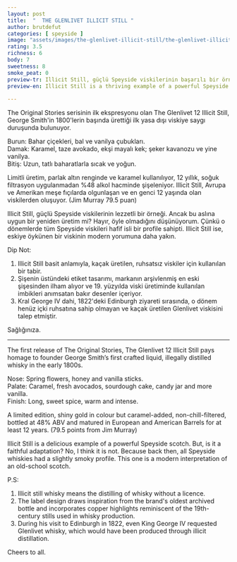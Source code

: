 ```yaml
---
layout: post
title:  "  THE GLENLIVET ILLICIT STILL "
author: brutdefut
categories: [ speyside ]
image: "assets/images/the-glenlivet-illicit-still/the-glenlivet-illicit-still.JPG"
rating: 3.5
richness: 6
body: 7
sweetness: 8
smoke_peat: 0
preview-tr: Illicit Still, güçlü Speyside viskilerinin başarılı bir örneği.                   
preview-en: Illicit Still is a thriving example of a powerful Speyside scotch.              
     
---
```


The Original Stories serisinin ilk ekspresyonu olan The Glenlivet 12 Illicit Still, George Smith'in 1800'lerin başında ürettiği ilk yasa dışı viskiye saygı duruşunda bulunuyor.   

Burun: Bahar çiçekleri, bal ve vanilya çubukları.  
Damak: Karamel, taze avokado, ekşi mayalı kek; şeker kavanozu ve yine vanilya.    
Bitiş: Uzun, tatlı baharatlarla sıcak ve yoğun.  

Limitli üretim, parlak altın renginde ve karamel kullanılıyor, 12 yıllık, soğuk filtrasyon uygulanmadan %48 alkol hacminde şişeleniyor. Illicit Still, Avrupa ve Amerikan meşe fıçılarda olgunlaşan ve en genci 12 yaşında olan viskilerden oluşuyor. (Jim Murray 79.5 puan)    

Illicit Still, güçlü Speyside viskilerinin lezzetli bir örneği. Ancak bu aslına uygun bir yeniden üretim mi? Hayır, öyle olmadığını düşünüyorum. Çünkü o dönemlerde tüm Speyside viskileri hafif isli bir profile sahipti. Illicit Still ise, eskiye öykünen bir viskinin modern yorumuna daha yakın.   

Dip Not:   
1. Illicit Still basit anlamıyla, kaçak üretilen, ruhsatsız viskiler için kullanılan bir tabir.   
2. Şişenin üstündeki etiket tasarımı, markanın arşivlenmiş en eski şişesinden ilham alıyor ve 19. yüzyılda viski üretiminde kullanılan imbikleri anımsatan bakır desenler içeriyor.   
3. Kral George IV dahi, 1822'deki Edinburgh ziyareti sırasında, o dönem henüz içki ruhsatına sahip olmayan ve kaçak üretilen Glenlivet viskisini talep etmiştir.   

Sağlığınıza.   

-----------------------------------------------

<p id="english"></p>

The first release of The Original Stories, The Glenlivet 12 Illicit Still pays homage to founder George Smith’s first crafted liquid, illegally distilled whisky in the early 1800s.   

Nose: Spring flowers, honey and vanilla sticks.   
Palate: Caramel, fresh avocados, sourdough cake, candy jar and more vanilla.    
Finish: Long, sweet spice, warm and intense.   

A limited edition, shiny gold in colour but caramel-added, non-chill-filtered, bottled at 48% ABV and matured in European and American Barrels for at least 12 years. (79.5 points from Jim Murray)     

Illicit Still is a delicious example of a powerful Speyside scotch. But, is it a faithful adaptation? No, I think it is not. Because back then, all Speyside whiskies had a slightly smoky profile. This one is a modern interpretation of an old-school scotch.  

P.S:    
1. Illicit still whisky means the distilling of whisky without a licence.   
2. The label design draws inspiration from the brand's oldest archived bottle and incorporates copper highlights reminiscent of the 19th-century stills used in whisky production.   
3. During his visit to Edinburgh in 1822, even King George IV requested Glenlivet whisky, which would have been produced through illicit distillation.   

Cheers to all.   

  
